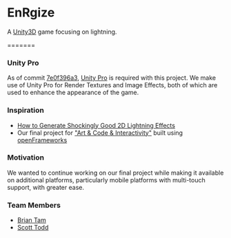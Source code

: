 EnRgize
=======

A [Unity3D](http://unity3d.com/) game focusing on lightning.

=======

### Unity Pro ###

As of commit [7e0f396a3](https://github.com/ScottTodd/EnRgize/commit/7e0f396a3a81ad689da035ef7c74546593a49c38), [Unity Pro](http://unity3d.com/pages/why-go-pro) is required with this project. We make use of Unity Pro for Render Textures and Image Effects, both of which are used to enhance the appearance of the game.

### Inspiration ###

* [How to Generate Shockingly Good 2D Lightning Effects](http://gamedevelopment.tutsplus.com/tutorials/how-to-generate-shockingly-good-2d-lightning-effects--gamedev-2681)
* Our final project for ["Art & Code & Interactivity"](https://github.com/shawnlawson/ArtCodeInteractivity) built using [openFrameworks](http://www.openframeworks.cc/)

### Motivation ###

We wanted to continue working on our final project while making it available on additional platforms, particularly mobile platforms with multi-touch support, with greater ease.

### Team Members ###

* [Brian Tam](https://github.com/Xinoph)
* [Scott Todd](https://github.com/ScottTodd)
